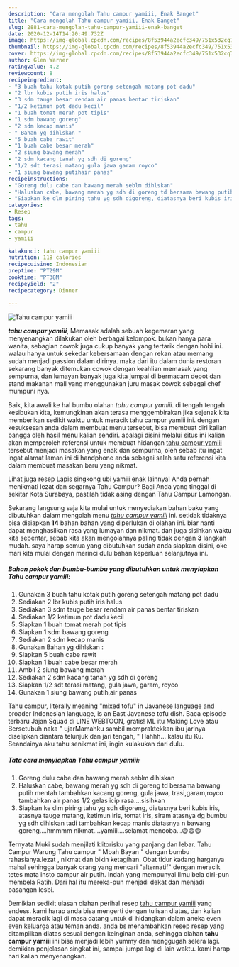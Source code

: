 ```yaml
---
description: "Cara mengolah Tahu campur yamiii, Enak Banget"
title: "Cara mengolah Tahu campur yamiii, Enak Banget"
slug: 2881-cara-mengolah-tahu-campur-yamiii-enak-banget
date: 2020-12-14T14:20:49.732Z
image: https://img-global.cpcdn.com/recipes/8f53944a2ecfc349/751x532cq70/tahu-campur-yamiii-foto-resep-utama.jpg
thumbnail: https://img-global.cpcdn.com/recipes/8f53944a2ecfc349/751x532cq70/tahu-campur-yamiii-foto-resep-utama.jpg
cover: https://img-global.cpcdn.com/recipes/8f53944a2ecfc349/751x532cq70/tahu-campur-yamiii-foto-resep-utama.jpg
author: Glen Warner
ratingvalue: 4.2
reviewcount: 8
recipeingredient:
- "3 buah tahu kotak putih goreng setengah matang pot dadu"
- "2 lbr kubis putih iris halus"
- "3 sdm tauge besar rendam air panas bentar tiriskan"
- "1/2 ketimun pot dadu kecil"
- "1 buah tomat merah pot tipis"
- "1 sdm bawang goreng"
- "2 sdm kecap manis"
- " Bahan yg dihlskan "
- "5 buah cabe rawit"
- "1 buah cabe besar merah"
- "2 siung bawang merah"
- "2 sdm kacang tanah yg sdh di goreng"
- "1/2 sdt terasi matang gula jawa garam royco"
- "1 siung bawang putihair panas"
recipeinstructions:
- "Goreng dulu cabe dan bawang merah seblm dihlskan"
- "Haluskan cabe, bawang merah yg sdh di goreng td bersama bawang putih mentah tambahkan kacang goreng, gula jawa, trasi,garam,royco tambahkan air panas 1/2 gelas icip rasa....sisihkan"
- "Siapkan ke dlm piring tahu yg sdh digoreng, diatasnya beri kubis iris, atasnya tauge matang, ketimun iris, tomat iris, siram atasnya dg bumbu yg sdh dihlskan tadi tambahkan kecap manis diatasnya n bawang goreng....hmmmm nikmat....yamiii....selamat mencoba...😄😄😄"
categories:
- Resep
tags:
- tahu
- campur
- yamiii

katakunci: tahu campur yamiii 
nutrition: 118 calories
recipecuisine: Indonesian
preptime: "PT29M"
cooktime: "PT38M"
recipeyield: "2"
recipecategory: Dinner

---
```



![Tahu campur yamiii](https://img-global.cpcdn.com/recipes/8f53944a2ecfc349/751x532cq70/tahu-campur-yamiii-foto-resep-utama.jpg)

<b><i>tahu campur yamiii</i></b>, Memasak adalah sebuah kegemaran yang menyenangkan dilakukan oleh berbagai kelompok. bukan hanya para wanita, sebagian cowok juga cukup banyak yang tertarik dengan hobi ini. walau hanya untuk sekedar kebersamaan dengan rekan atau memang sudah menjadi passion dalam dirinya. maka dari itu dalam dunia restoran sekarang banyak ditemukan cowok dengan keahlian memasak yang sempurna, dan lumayan banyak juga kita jumpai di bermacam depot dan stand makanan mall yang menggunakan juru masak cowok sebagai chef mumpuni nya.

Baik, kita awali ke hal bumbu olahan <i>tahu campur yamiii</i>. di tengah tengah kesibukan kita, kemungkinan akan terasa menggembirakan jika sejenak kita memberikan sedikit waktu untuk meracik tahu campur yamiii ini. dengan kesuksesan anda dalam membuat menu tersebut, bisa membuat diri kalian bangga oleh hasil menu kalian sendiri. apalagi disini melalui situs ini kalian akan memperoleh referensi untuk membuat hidangan <u>tahu campur yamiii</u> tersebut menjadi masakan yang enak dan sempurna, oleh sebab itu ingat ingat alamat laman ini di handphone anda sebagai salah satu referensi kita dalam membuat masakan baru yang nikmat.

Lihat juga resep Lapis singkong ubi yamiii enak lainnya! Anda pernah menikmati lezat dan segarnya Tahu Campur? Bagi Anda yang tinggal di sekitar Kota Surabaya, pastilah tidak asing dengan Tahu Campur Lamongan.


Sekarang langsung saja kita mulai untuk menyediakan bahan baku yang dibutuhkan dalam mengolah menu <u><i>tahu campur yamiii</i></u> ini. setidak tidaknya bisa disiapkan <b>14</b> bahan bahan yang diperlukan di olahan ini. biar nanti dapat menghasilkan rasa yang lumayan dan nikmat. dan juga sisihkan waktu kita sebentar, sebab kita akan mengolahnya paling tidak dengan <b>3</b> langkah mudah. saya harap semua yang dibutuhkan sudah anda siapkan disini, oke mari kita mulai dengan merinci dulu bahan keperluan selanjutnya ini.

<!--inarticleads1-->

##### Bahan pokok dan bumbu-bumbu yang dibutuhkan untuk menyiapkan Tahu campur yamiii:

1. Gunakan 3 buah tahu kotak putih goreng setengah matang pot dadu
1. Sediakan 2 lbr kubis putih iris halus
1. Sediakan 3 sdm tauge besar rendam air panas bentar tiriskan
1. Sediakan 1/2 ketimun pot dadu kecil
1. Siapkan 1 buah tomat merah pot tipis
1. Siapkan 1 sdm bawang goreng
1. Sediakan 2 sdm kecap manis
1. Gunakan  Bahan yg dihlskan :
1. Siapkan 5 buah cabe rawit
1. Siapkan 1 buah cabe besar merah
1. Ambil 2 siung bawang merah
1. Sediakan 2 sdm kacang tanah yg sdh di goreng
1. Siapkan 1/2 sdt terasi matang, gula jawa, garam, royco
1. Gunakan 1 siung bawang putih,air panas


Tahu campur, literally meaning &#34;mixed tofu&#34; in Javanese language and broader Indonesian language, is an East Javanese tofu dish. Baca episode terbaru Jajan Squad di LINE WEBTOON, gratis! ML itu Making Love atau Bersetubuh naka &#34; ujarMamahku sambil mempraktekkan ibu jarinya diselipkan diantara telunjuk dan jari tengah, &#34; Hahhh… kalau itu Ku. Seandainya aku tahu senikmat ini, ingin kulakukan dari dulu. 

<!--inarticleads2-->

##### Tata cara menyiapkan Tahu campur yamiii:

1. Goreng dulu cabe dan bawang merah seblm dihlskan
1. Haluskan cabe, bawang merah yg sdh di goreng td bersama bawang putih mentah tambahkan kacang goreng, gula jawa, trasi,garam,royco tambahkan air panas 1/2 gelas icip rasa....sisihkan
1. Siapkan ke dlm piring tahu yg sdh digoreng, diatasnya beri kubis iris, atasnya tauge matang, ketimun iris, tomat iris, siram atasnya dg bumbu yg sdh dihlskan tadi tambahkan kecap manis diatasnya n bawang goreng....hmmmm nikmat....yamiii....selamat mencoba...😄😄😄


Ternyata Muki sudah menjilati klitorisku yang panjang dan lebar. Tahu Campur Warung Tahu campur &#34; Mbah Bayan &#34; dengan bumbu rahasianya.lezat , nikmat dan bikin ketagihan. Obat tidur kadang harganya mahal sehingga banyak orang yang mencari &#34;alternatif&#34; dengan meracik tetes mata insto campur air putih. Indah yang mempunyai Ilmu bela diri-pun membela Ratih. Dari hal itu mereka-pun menjadi dekat dan menjadi pasangan lesbi. 

Demikian sedikit ulasan olahan perihal resep <u>tahu campur yamiii</u> yang endess. kami harap anda bisa mengerti dengan tulisan diatas, dan kalian dapat meracik lagi di masa datang untuk di hidangkan dalam aneka even even keluarga atau teman anda. anda bs menambahkan resep resep yang ditampilkan diatas sesuai dengan keinginan anda, sehingga olahan <b>tahu campur yamiii</b> ini bisa menjadi lebih yummy dan menggugah selera lagi. demikian penjelasan singkat ini, sampai jumpa lagi di lain waktu. kami harap hari kalian menyenangkan.

